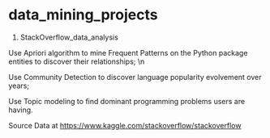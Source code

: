 # data_mining_projects

1. StackOverflow_data_analysis

Use Apriori algorithm to mine Frequent Patterns on the Python package entities to discover their relationships; \n

Use Community Detection to discover language popularity evolvement over years;

Use Topic modeling to find dominant programming problems users are having.

Source Data at https://www.kaggle.com/stackoverflow/stackoverflow
